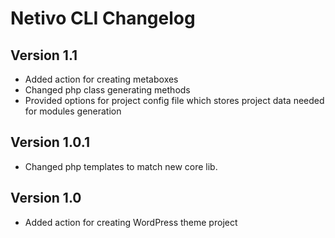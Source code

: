 # Netivo CLI Changelog

## Version 1.1
- Added action for creating metaboxes
- Changed php class generating methods
- Provided options for project config file which stores project data needed for modules generation

## Version 1.0.1
- Changed php templates to match new core lib.

## Version 1.0
- Added action for creating WordPress theme project